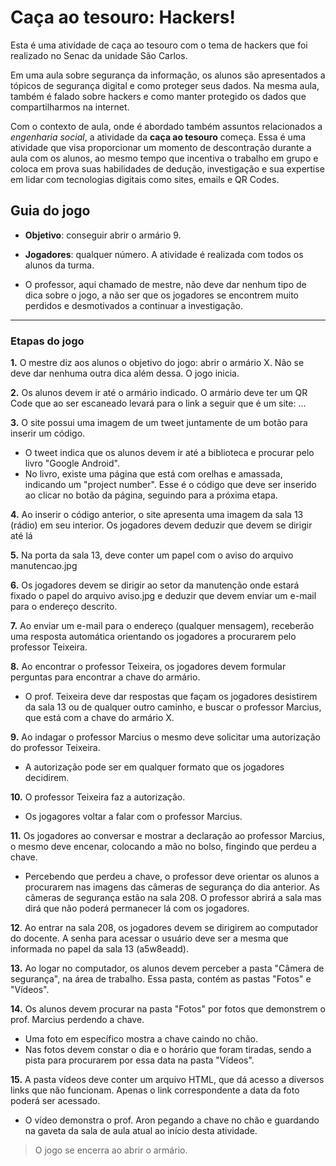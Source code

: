 # Caça ao tesouro: Hackers!
Esta é uma atividade de caça ao tesouro com o tema de hackers que foi realizado no Senac da unidade São Carlos.

Em uma aula sobre segurança da informação, os alunos são apresentados a tópicos de segurança digital e como proteger seus dados. Na mesma aula, também é falado sobre hackers e como manter protegido os dados que compartilharmos na internet.

Com o contexto de aula, onde é abordado também assuntos relacionados a _engenharia social_, a atividade da __caça ao tesouro__ começa.
Essa é uma atividade que visa proporcionar um momento de descontração durante a aula com os alunos, ao mesmo tempo que incentiva o trabalho em grupo e coloca em prova suas habilidades de dedução, investigação e sua expertise em lidar com tecnologias digitais como sites, emails e QR Codes. 

## Guia do jogo
- __Objetivo__: conseguir abrir o armário 9.

- __Jogadores__: qualquer número. A atividade é realizada com todos os alunos da turma.

- O professor, aqui chamado de mestre, não deve dar nenhum tipo de dica sobre o jogo, a não ser que os jogadores se encontrem muito perdidos e desmotivados a continuar a investigação.


------------



### Etapas do jogo

**1.** O mestre diz aos alunos o objetivo do jogo: abrir o armário X.
Não se deve dar nenhuma outra dica além dessa. O jogo inicia.

**2.** Os alunos devem ir até o armário indicado. O armário deve ter um QR Code que ao ser escaneado levará para o link a seguir que é um site:
...

**3.** O site possui uma imagem de um tweet juntamente de um botão para inserir um código.
- O tweet indica que os alunos devem ir até a biblioteca e procurar pelo livro "Google Android".
- No livro, existe uma página que está com orelhas e amassada, indicando um "project number". Esse é o código que deve ser inserido ao clicar no botão da página, seguindo para a próxima etapa.

**4.** Ao inserir o código anterior, o site apresenta uma imagem da sala 13 (rádio) em seu interior. Os jogadores devem deduzir que devem se dirigir até lá

**5.** Na porta da sala 13, deve conter um papel com o aviso do arquivo manutencao.jpg

**6.** Os jogadores devem se dirigir ao setor da manutenção onde estará fixado o papel do arquivo aviso.jpg e deduzir que devem enviar um e-mail para o endereço descrito.

**7.** Ao enviar um e-mail para o endereço (qualquer mensagem), receberão uma resposta automática orientando os jogadores a procurarem pelo professor Teixeira.

**8.** Ao encontrar o professor Teixeira, os jogadores devem formular perguntas para encontrar a chave do armário.
- O prof. Teixeira deve dar respostas que façam os jogadores desistirem da sala 13 ou de qualquer outro caminho, e buscar o professor Marcius, que está com a chave do armário X.

**9.** Ao indagar o professor Marcius o mesmo deve solicitar uma autorização do professor Teixeira.
- A autorização pode ser em qualquer formato que os jogadores decidirem. 

**10.** O professor Teixeira faz a autorização. 
- Os jogagores voltar a falar com o professor Marcius.

**11.** Os jogadores ao conversar e mostrar a declaração ao professor Marcius, o mesmo deve encenar, colocando a mão no bolso, fingindo que perdeu a chave.
- Percebendo que perdeu a chave, o professor deve orientar os alunos a procurarem nas imagens das câmeras de segurança do dia anterior. As câmeras de segurança estão na sala 208. O professor abrirá a sala mas dirá que não poderá permanecer lá com os jogadores.

**12**. Ao entrar na sala 208, os jogadores devem se dirigirem ao computador do docente. A senha para acessar o usuário deve ser a mesma que informada no papel da sala 13 (a5w8eadd).

**13.** Ao logar no computador, os alunos devem perceber a pasta "Câmera de segurança", na área de trabalho. Essa pasta, contém as pastas "Fotos" e "Vídeos".

**14.** Os alunos devem procurar na pasta "Fotos" por fotos que demonstrem o prof. Marcius perdendo a chave.
- Uma foto em específico mostra a chave caindo no chão.
- Nas fotos devem constar o dia e o horário que foram tiradas, sendo a pista para procurarem por essa data na pasta "Vídeos".

**15.** A pasta vídeos deve conter um arquivo HTML, que dá acesso a diversos links que não funcionam. Apenas o link correspondente a data da foto poderá ser acessado.
- O vídeo demonstra o prof. Aron pegando a chave no chão e guardando na gaveta da sala de aula atual ao início desta atividade.


> O jogo se encerra ao abrir o armário.

